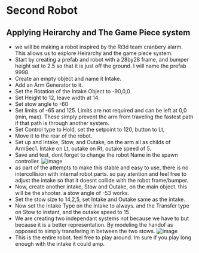 # Second Robot

## Applying Heirarchy and The Game Piece system

* we will be making a robot inspired by the Ri3d team cranbery alarm. This allows us to explore Heirarchy and the game piece system.
* Start by creating a prefab and robot with a 28by28 frame, and bumper height set to 2.5 so that it is just off the ground. I will name the prefab 9998.
* Create an empty object and name it Intake.
* Add an Arm Generator to it.
* Set the Rotation of the Intake Object to -90,0,0
* Set Height to 12, leave width at 14.
* Set stow angle to -60
* Set limits of -65 and 125. Limits are not required and can be left at 0,0 (min, max). These simply prevent the arm from traveling the fastest path if that path is through another system.
* Set Control type to Hold, set the setpoint to 120, button to Lt,
* Move it to the rear of the robot.
* Set up and Intake, Stow, and Outake, on the arm all as childs of ArmSec1. Intake on Lt, outake on Rt, outake speed of 5.
* Save and test, dont forget to change the robot Name in the spawn controller.
  ![image](https://github.com/user-attachments/assets/5aa826a0-159f-44ba-9532-9ff6d7dc76b0)
* as part of the attempts to make this stable and easy to use, there is no intercollision with internal robot parts. so pay atention and feel free to adjust the intake so that it doesnt collide with the robot frame/bumper.
* Now, create another intake, Stow and Outake, on the main object. this will be the shooter. a stow angle of -53 works.
* Set the stow size to 14,2,5, set Intake and Outake same as the intake.
* Now set the Intake Type on the Intake to always. and the Transfer type on Stow to instant, and the outake speed to 15
* We are creating two independant systems not because we have to but because it is a better representation. By modeling the handof as opposed to simply transfering in between the two stows.
![image](https://github.com/user-attachments/assets/bbd235f5-14df-4a07-9729-6072e794ee94)
* This is the entire robot. feel free to play around. Im sure if you play long enough with the intake it could amp.
